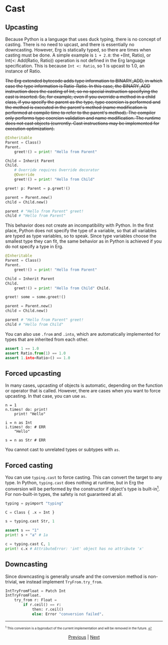# Cast

## Upcasting

Because Python is a language that uses duck typing, there is no concept of casting. There is no need to upcast, and there is essentially no downcasting.
However, Erg is statically typed, so there are times when casting must be done.
A simple example is `1 + 2.0`: the `+`(Int, Ratio), or Int(<: Add(Ratio, Ratio)) operation is not defined in the Erg language specification. This is because `Int <: Ratio`, so 1 is upcast to 1.0, an instance of Ratio.

~~The Erg extended bytecode adds type information to BINARY_ADD, in which case the type information is Ratio-Ratio. In this case, the BINARY_ADD instruction does the casting of Int, so no special instruction specifying the cast is inserted. So, for example, even if you override a method in a child class, if you specify the parent as the type, type coercion is performed and the method is executed in the parent's method (name modification is performed at compile time to refer to the parent's method). The compiler only performs type coercion validation and name modification. The runtime does not cast objects (currently. Cast instructions may be implemented for execution optimization).~~

```python
@Inheritable
Parent = Class()
Parent.
    greet!() = print! "Hello from Parent"

Child = Inherit Parent
Child.
    # Override requires Override decorator
    @Override
    greet!() = print! "Hello from Child"

greet! p: Parent = p.greet!()

parent = Parent.new()
child = Child.new()

parent # "Hello from Parent" greet!
child # "Hello from Parent"
```

This behavior does not create an incompatibility with Python. In the first place, Python does not specify the type of a variable, so that all variables are typed as type variables, so to speak. Since type variables choose the smallest type they can fit, the same behavior as in Python is achieved if you do not specify a type in Erg.

```python
@Inheritable
Parent = Class()
Parent.
    greet!() = print! "Hello from Parent"

Child = Inherit Parent
Child.
    greet!() = print! "Hello from Child" Child.

greet! some = some.greet!()

parent = Parent.new()
child = Child.new()

parent # "Hello from Parent" greet!
child # "Hello from Child"
```

You can also use `.from` and `.into`, which are automatically implemented for types that are inherited from each other.

```python
assert 1 == 1.0
assert Ratio.from(1) == 1.0
assert 1.into<Ratio>() == 1.0
```

## Forced upcasting

In many cases, upcasting of objects is automatic, depending on the function or operator that is called.
However, there are cases when you want to force upcasting. In that case, you can use `as`.

```python,compile_fail
n = 1
n.times! do: print!
    print! "Hello"

i = n as Int
i.times! do: # ERR
    "Hello"

s = n as Str # ERR
```

You cannot cast to unrelated types or subtypes with ``as``.

## Forced casting

You can use `typing.cast` to force casting. This can convert the target to any type.
In Python, `typing.cast` does nothing at runtime, but in Erg the conversion will be performed by the constructor if object's type is built-in[<sup id="f1">1</sup>](#1).
For non-built-in types, the safety is not guaranteed at all.

```python
typing = pyimport "typing"

C = Class { .x = Int }

s = typing.cast Str, 1

assert s == "1"
print! s + "a" # 1a

c = typing.cast C, 1
print! c.x # AttributeError: 'int' object has no attribute 'x'
```

## Downcasting

Since downcasting is generally unsafe and the conversion method is non-trivial, we instead implement ``TryFrom.try_from``.

```python
IntTryFromFloat = Patch Int
IntTryFromFloat.
    try_from r: Float =
        if r.ceil() == r:
            then: r.ceil()
            else: Error "conversion failed".
```

---

<span id="1" style="font-size:x-small"><sup>1</sup> This conversion is a byproduct of the current implementation and will be removed in the future. [↩](#f1) </span>

<p align='center'>
    <a href='./16_subtyping.md'>Previous</a> | <a href='./18_mut.md'>Next</a>
</p>
